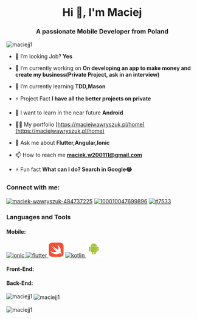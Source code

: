 <h1 align="center">Hi 👋, I'm Maciej</h1>
<h3 align="center">A passionate Mobile Developer from Poland</h3>

<p align="left"> <img src="https://komarev.com/ghpvc/?username=maciejj1&label=Profile%20views&color=0e75b6&style=flat" alt="maciejj1" /> </p>

- 👯 I’m looking Job? **Yes**
  
- 🔭 I’m currently working on **On developing an app to make money and create my business(Private Project, ask in an interview)**

- 🌱 I’m currently learning **TDD,Mason**

- ⚡ Project Fact **I have all the better projects on private**

- 🌱 I want to learn in the near future **Android**

- 👨‍💻 My portfolio [https://maciejwawryszuk.pl/home](https://maciejwawryszuk.pl/home)

- 💬 Ask me about **Flutter,Angular,Ionic**

- 📫 How to reach me **maciek.w200111@gmail.com**

- ⚡ Fun fact **What can I do? Search in Google😂**

<h3 align="left">Connect with me:</h3>
<p align="left">
<a href="https://linkedin.com/in/maciek-wawryszuk-484737225" target="blank"><img align="center" src="https://raw.githubusercontent.com/rahuldkjain/github-profile-readme-generator/master/src/images/icons/Social/linked-in-alt.svg" alt="maciek-wawryszuk-484737225" height="30" width="40" /></a>
<a href="https://fb.com/100010047699896" target="blank"><img align="center" src="https://raw.githubusercontent.com/rahuldkjain/github-profile-readme-generator/master/src/images/icons/Social/facebook.svg" alt="100010047699896" height="30" width="40" /></a>
<a href="https://discord.gg/#7533" target="blank"><img align="center" src="https://raw.githubusercontent.com/rahuldkjain/github-profile-readme-generator/master/src/images/icons/Social/discord.svg" alt="#7533" height="30" width="40" /></a>

<h3 align="left">Languages and Tools</h3>
<h4 align="left">Mobile:</h4>
<p align="left">
<a href="https://ionicframework.com" target="_blank" rel="noreferrer"> <img src="https://upload.wikimedia.org/wikipedia/commons/d/d1/Ionic_Logo.svg" alt="ionic" width="40" height="40"/>
  <a href="https://flutter.dev" target="_blank" rel="noreferrer">
    <img src="https://www.vectorlogo.zone/logos/flutterio/flutterio-icon.svg" alt="flutter" width="40" height="40"/>
  </a>
  <img src="https://raw.githubusercontent.com/devicons/devicon/master/icons/swift/swift-original.svg" alt="swift" width="40" height="40"/>
<a href="https://kotlinlang.org" target="_blank" rel="noreferrer"> <img src="https://www.vectorlogo.zone/logos/kotlinlang/kotlinlang-icon.svg" alt="kotlin" width="40" height="40"/>
  <a href="https://developer.android.com" target="_blank" rel="noreferrer">
    <img src="https://raw.githubusercontent.com/devicons/devicon/master/icons/android/android-original-wordmark.svg" alt="android" width="40" height="40"/>
  </a>
</p>
<h4 align="left">Front-End:</h4>

<h4 align="left">Back-End:</h4>
<p><img align="left" src="https://github-readme-stats.vercel.app/api/top-langs?username=maciejj1&show_icons=true&locale=en&layout=compact" alt="maciejj1" /></p>

<p>&nbsp;<img align="center" src="https://github-readme-stats.vercel.app/api?username=maciejj1&show_icons=true&locale=en" alt="maciejj1" /></p>

<p><img align="center" src="https://github-readme-streak-stats.herokuapp.com/?user=maciejj1&" alt="maciejj1" /></p>
